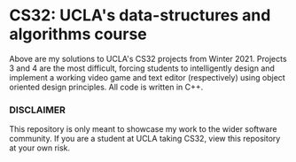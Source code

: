 # CS32: UCLA's data-structures and algorithms course

Above are my solutions to UCLA's CS32 projects from Winter 2021. Projects 3 and 4 are the most difficult, forcing students to intelligently design and implement a working video game and text editor (respectively) using object oriented design principles. All code is written in C++.

<h3>DISCLAIMER</h3>
This repository is only meant to showcase my work to the wider software community. If you are a student at UCLA taking CS32, view this repository at your own risk.
